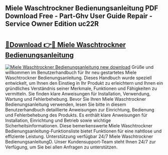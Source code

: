 ## Miele Waschtrockner Bedienungsanleitung PDF Download Free - Part-Ghv User Guide Repair - Service Owner Edition uc22R

# <h2><a href="http://df08yc.blite.top/?on=Miele+Waschtrockner+Bedienungsanleitung">🔗Download 👉🔴 Miele Waschtrockner Bedienungsanleitung</a></h2>

[![Miele Waschtrockner Bedienungsanleitung new download](https://i.imgur.com/lujVjoI.png)](http://df08yc.blite.top/?on=Miele+Waschtrockner+Bedienungsanleitung)
Grüße und willkommen im Benutzerhandbuch für Ihr neu gestartetes Miele Waschtrockner Bedienungsanleitung. Dieses Handbuch wurde speziell entwickelt, um Ihnen den Einstieg in Ihr Produkt zu erleichtern und Ihnen ein gründliches Verständnis seiner Merkmale, Funktionen und Fähigkeiten zu vermitteln. Sie finden klare Anweisungen für Installation, Verwendung, Wartung und Fehlerbehebung. Bevor Sie Ihren Miele Waschtrockner Bedienungsanleitung verwenden, lesen Sie bitte in diesem Benutzerhandbuch detaillierte Anweisungen zur Einrichtung, Bedienung und Fehlerbehebung des Produkts. Es enthält klare Anweisungen für Installation, Einrichtung und Betrieb sowie wichtige Sicherheitsinformationen. Diese bemerkenswerte Miele Waschtrockner Bedienungsanleitung-Funktionsliste bietet Funktionen für eine nahtlose und effiziente Leistung. Unterstützung verfügbar 24/7 Miele Waschtrockner BedienungsanleitungD. Unser Kundensupport-Team steht Ihnen 24/7 zur Verfügung, um Sie bei allen Anfragen zu unterstützen.
